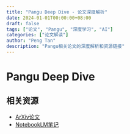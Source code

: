 ```yaml
---
title: "Pangu Deep Dive - 论文深度解析"
date: 2024-01-01T00:00:00+08:00
draft: false
tags: ["论文", "Pangu", "深度学习", "AI"]
categories: ["论文解读"]
author: "Peng Tan"
description: "Pangu相关论文的深度解析和资源链接"
---
```


# Pangu Deep Dive

## 相关资源

- [ArXiv论文](https://arxiv.org/html/2505.24332)
- [NotebookLM笔记](https://notebooklm.google.com/notebook/225553fd-906d-494c-a60b-f7c4b55e326b)

